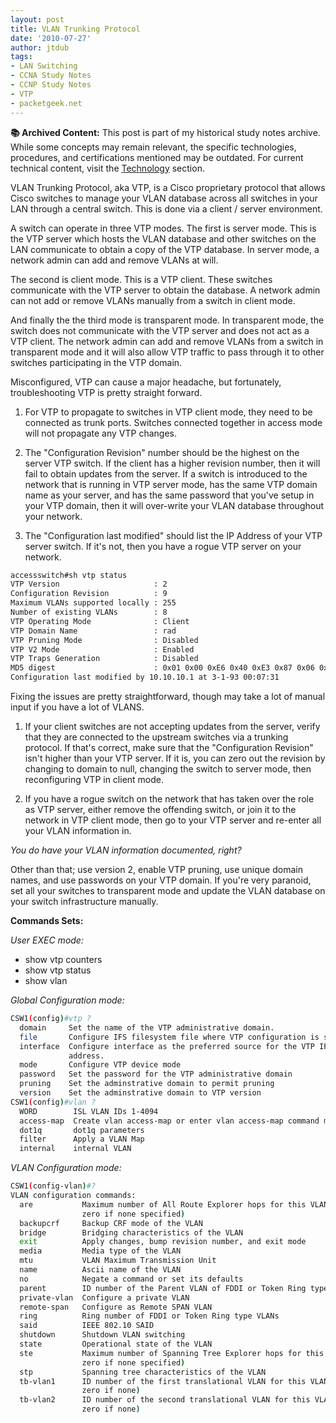 ```yaml
---
layout: post
title: VLAN Trunking Protocol
date: '2010-07-27'
author: jtdub
tags:
- LAN Switching
- CCNA Study Notes
- CCNP Study Notes
- VTP
- packetgeek.net
---
```



<div class="alert alert-warning" role="alert">
  <strong>📚 Archived Content:</strong> This post is part of my historical study notes archive. While some concepts may remain relevant, the specific technologies, procedures, and certifications mentioned may be outdated. For current technical content, visit the <a href="/technology/" class="alert-link">Technology</a> section.
</div>

VLAN Trunking Protocol, aka VTP, is a Cisco proprietary protocol that allows Cisco switches to manage your VLAN database across all switches in your LAN through a central switch. This is done via a client / server environment.

A switch can operate in three VTP modes. The first is server mode. This is the VTP server which hosts the VLAN database and other switches on the LAN communicate to obtain a copy of the VTP database. In server mode, a network admin can add and remove VLANs at will.

The second is client mode. This is a VTP client. These switches communicate with the VTP server to obtain the database. A network admin can not add or remove VLANs manually from a switch in client mode.

And finally the the third mode is transparent mode. In transparent mode, the switch does not communicate with the VTP server and does not act as a VTP client. The network admin can add and remove VLANs from a switch in transparent mode and it will also allow VTP traffic to pass through it to other switches participating in the VTP domain.

Misconfigured, VTP can cause a major headache, but fortunately, troubleshooting VTP is pretty straight forward.

1. For VTP to propagate to switches in VTP client mode, they need to be connected as trunk ports. Switches connected together in access mode will not propagate any VTP changes.

2. The "Configuration Revision" number should be the highest on the server VTP switch. If the client has a higher revision number, then it will fail to obtain updates from the server. If a switch is introduced to the network that is running in VTP server mode, has the same VTP domain name as your server, and has the same password that you've setup in your VTP domain, then it will over-write your VLAN database throughout your network.

3. The "Configuration last modified" should list the IP Address of your VTP server switch. If it's not, then you have a rogue VTP server on your network.

```bash
accessswitch#sh vtp status
VTP Version                     : 2
Configuration Revision          : 9
Maximum VLANs supported locally : 255
Number of existing VLANs        : 8
VTP Operating Mode              : Client
VTP Domain Name                 : rad
VTP Pruning Mode                : Disabled
VTP V2 Mode                     : Enabled
VTP Traps Generation            : Disabled
MD5 digest                      : 0x01 0x00 0xE6 0x40 0xE3 0x87 0x06 0x8C 
Configuration last modified by 10.10.10.1 at 3-1-93 00:07:31
```
Fixing the issues are pretty straightforward, though may take a lot of manual input if you have a lot of VLANS.

1. If your client switches are not accepting updates from the server, verify that they are connected to the upstream switches via a trunking protocol. If that's correct, make sure that the "Configuration Revision" isn't higher than your VTP server. If it is, you can zero out the revision by changing to domain to null, changing the switch to server mode, then reconfiguring VTP in client mode.

2. If you have a rogue switch on the network that has taken over the role as VTP server, either remove the offending switch, or join it to the network in VTP client mode, then go to your VTP server and re-enter all your VLAN information in. 

*You do have your VLAN information documented, right?*

Other than that; use version 2, enable VTP pruning, use unique domain names, and use passwords on your VTP domain. If you're very paranoid, set all your switches to transparent mode and update the VLAN database on your switch infrastructure manually.

**Commands Sets:**

*User EXEC mode:*
* show vtp counters
* show vtp status
* show vlan

*Global Configuration mode:*

```bash
CSW1(config)#vtp ?
  domain     Set the name of the VTP administrative domain.
  file       Configure IFS filesystem file where VTP configuration is stored.
  interface  Configure interface as the preferred source for the VTP IP updater
             address.
  mode       Configure VTP device mode
  password   Set the password for the VTP administrative domain
  pruning    Set the adminstrative domain to permit pruning
  version    Set the adminstrative domain to VTP version
CSW1(config)#vlan ?
  WORD        ISL VLAN IDs 1-4094
  access-map  Create vlan access-map or enter vlan access-map command mode
  dot1q       dot1q parameters
  filter      Apply a VLAN Map
  internal    internal VLAN
```

*VLAN Configuration mode:*

```bash
CSW1(config-vlan)#?
VLAN configuration commands:
  are           Maximum number of All Route Explorer hops for this VLAN (or
                zero if none specified)
  backupcrf     Backup CRF mode of the VLAN
  bridge        Bridging characteristics of the VLAN
  exit          Apply changes, bump revision number, and exit mode
  media         Media type of the VLAN
  mtu           VLAN Maximum Transmission Unit
  name          Ascii name of the VLAN
  no            Negate a command or set its defaults
  parent        ID number of the Parent VLAN of FDDI or Token Ring type VLANs
  private-vlan  Configure a private VLAN
  remote-span   Configure as Remote SPAN VLAN
  ring          Ring number of FDDI or Token Ring type VLANs
  said          IEEE 802.10 SAID
  shutdown      Shutdown VLAN switching
  state         Operational state of the VLAN
  ste           Maximum number of Spanning Tree Explorer hops for this VLAN (or
                zero if none specified)
  stp           Spanning tree characteristics of the VLAN
  tb-vlan1      ID number of the first translational VLAN for this VLAN (or
                zero if none)
  tb-vlan2      ID number of the second translational VLAN for this VLAN (or
                zero if none)
```
